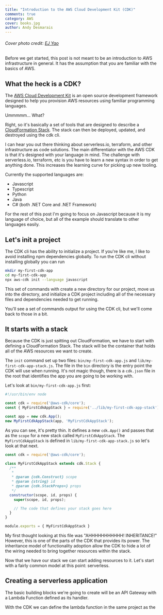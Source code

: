 ```yaml
---
title: "Introduction to the AWS Cloud Development Kit (CDK)"
comments: true
category: AWS
cover: books.jpg
author: Andy Desmarais
---
```


###### Cover photo credit: [EJ Yao](https://unsplash.com/@hojipago)

Before we get started, this post is not meant to be an introduction to AWS infrastructure in general. It has the assumption that you are familiar with the basics of AWS.

## What the heck is a CDK?

The [AWS Cloud Development Kit](https://aws.amazon.com/cdk/) is an open source development framework designed to help you provision AWS resources using familiar programming languages.

Ummmmm... What?

Right, so it's basically a set of tools that are designed to describe a [CloudFormation Stack](https://aws.amazon.com/cloudformation/). The stack can then be deployed, updated, and destroyed using the cdk cli.

I can hear you out there thinking about serverless.io, terraform, and other infrastructure as code solutions. The main differentiator with the AWS CDK is that it's designed with your language in mind. The challenge with serverless.io, terraform, etc is you have to learn a new syntax in order to get anything done. This increases the learning curve for picking up new tooling.

Currently the supported languages are:

- Javascript
- Typescript
- Python
- Java
- C# (both .NET Core and .NET Framework)

For the rest of this post I'm going to focus on Javascript because it is my language of choice, but all of the example should translate to other languages easily.

## Let's init a project

The CDK cli has the ability to initialize a project. If you're like me, I like to avoid installing npm dependencies globally. To run the CDK cli without installing globally you can run

```bash
mkdir my-first-cdk-app
cd my-first-cdk-app
npx aws-cdk init --language javascript
```

This set of commands with create a new directory for our project, move us into the directory, and initialize a CDK project including all of the necessary files and dependencies needed to get running.

You'll see a set of commands output for using the CDK cli, but we'll come back to those in a bit.

## It starts with a stack

Because the CDK is just spitting out CloudFormation, we have to start with defining a CloudFormation Stack. The stack will be the container that holds all of the AWS resources we want to create.

The `init` command set up two files: `bin/my-first-cdk-app.js` and `lib/my-first-cdk-app-stack.js`. The file in the `bin` directory is the entry point the CDK will use when running. It's not magic though, there is a `cdk.json` file in the root that identifies the app you are going to be working with.

Let's look at `bin/my-first-cdk-app.js` first:

```javascript
#!/usr/bin/env node

const cdk = require('@aws-cdk/core');
const { MyFirstCdkAppStack } = require('../lib/my-first-cdk-app-stack');

const app = new cdk.App();
new MyFirstCdkAppStack(app, 'MyFirstCdkAppStack');
```

As you can see, it's pretty thin. It defines a new `cdk.App()` and passes that as the `scope` for a new stack called `MyFirstCdkAppStack`. The `MyFirstCdkAppStack` is defined in `lib/my-first-cdk-app-stack.js` so let's look at that next.

```javascript
const cdk = require('@aws-cdk/core');

class MyFirstCdkAppStack extends cdk.Stack {
  /**
   *
   * @param {cdk.Construct} scope
   * @param {string} id
   * @param {cdk.StackProps=} props
   */
  constructor(scope, id, props) {
    super(scope, id, props);

    // The code that defines your stack goes here
  }
}

module.exports = { MyFirstCdkAppStack }
```

My first thought looking at this file was "AHHHHHHHHHHH! INHERITANCE!" However, this is one of the parts of the CDK that provides its power. The inheritance model of functionality adoption allow the CDK to hide a lot of the wiring needed to bring together resources within the stack.

Now that we have our stack we can start adding resources to it. Let's start with a fairly common model at this point: serverless.

## Creating a serverless application

The basic building blocks we're going to create will be an API Gateway with a Lambda Function defined as its handler.

With the CDK we can define the lambda function in the same project as the 
